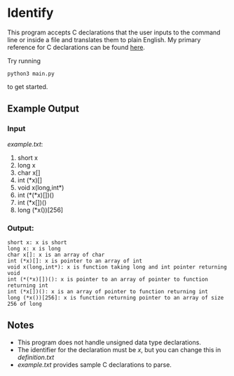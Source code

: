 # Identify 
This program accepts C declarations that the user inputs to the command line 
or inside a file and translates them to plain English.
My primary reference for C declarations can be found [here](https://parrt.cs.usfca.edu/doc/how-to-read-C-declarations.html). 
<p>Try running
    
    python3 main.py

to get started.</p>

## Example Output

### Input
*example.txt*:
  1. short x                                                                          
  2. long x                                                                           
  3. char x[]                                                                         
  4. int (\*x)[]                                                                       
  5. void x(long,int\*)                                                                
  6. int (\*(\*x)[])() 
  7. int (\*x[])()                                                                     
  8. long (\*x())[256]

### Output:
`short x: x is short`  
`long x: x is long`  
`char x[]: x is an array of char`  
`int (*x)[]: x is pointer to an array of int`  
`void x(long,int*): x is function taking long and int pointer returning void`  
`int (*(*x)[])(): x is pointer to an array of pointer to function returning int`  
`int (*x[])(): x is an array of pointer to function returning int`  
`long (*x())[256]: x is function returning pointer to an array of size 256 of long`  

## Notes 
 - This program does not handle unsigned data type declarations.
 - The identifier for the declaration must be *x*, but you can change this in *definition.txt*
 - *example.txt* provides sample C declarations to parse.
